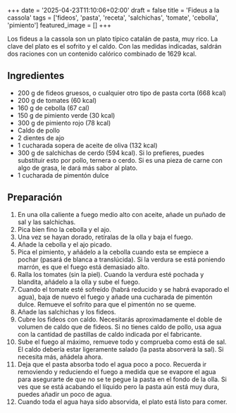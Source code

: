 +++
date = '2025-04-23T11:10:06+02:00'
draft = false
title = 'Fideus a la cassola'
tags = ['fideos', 'pasta', 'receta', 'salchichas', 'tomate', 'cebolla', 'pimiento']
featured_image = []
+++

Los fideus a la cassola son un plato típico catalán de pasta, muy rico. La clave del plato es el sofrito y el caldo. Con las medidas indicadas, saldrán dos raciones con un contenido calórico combinado de 1629 kcal.

## Ingredientes
* 200 g de fideos gruesos, o cualquier otro tipo de pasta corta (668 kcal)
* 200 g de tomates (60 kcal)
* 160 g de cebolla (67 cal)
* 150 g de pimiento verde (30 kcal)
* 300 g de pimiento rojo (78 kcal)
* Caldo de pollo
* 2 dientes de ajo
* 1 cucharada sopera de aceite de oliva (132 kcal)
* 300 g de salchichas de cerdo (594 kcal). Si lo prefieres, puedes substituir esto por pollo, ternera o cerdo. Si es una pieza de carne con algo de grasa, le dará más sabor al plato.
* 1 cucharada de pimentón dulce

## Preparación
1. En una olla caliente a fuego medio alto con aceite, añade un puñado de sal y las salchichas.
2. Pica bien fino la cebolla y el ajo.
3. Una vez se hayan dorado, retíralas de la olla y baja el fuego.
4. Añade la cebolla y el ajo picado.
5. Pica el pimiento, y añádelo a la cebolla cuando esta se empiece a pochar (pasará de blanca a translúcida). Si la verdura se está poniendo marrón, es que el fuego está demasiado alto.
6. Ralla los tomates (sin la piel). Cuando la verdura esté pochada y blandita, añádelo a la olla y sube el fuego.
7. Cuando el tomate esté sofreído (habrá reducido y se habrá evaporado el agua), baja de nuevo el fuego y añade una cucharada de pimentón dulce. Remueve el sofrito para que el pimentón no se queme.
8. Añade las salchichas y los fideos.
9. Cubre los fideos con caldo. Necesitarás aproximadamente el doble de volumen de caldo que de fideos. Si no tienes caldo de pollo, usa agua con la cantidad de pastillas de caldo indicada por el fabricante.
10. Sube el fuego al máximo, remueve todo y comprueba como está de sal. El caldo debería estar ligeramente salado (la pasta absorverá la sal). Si necesita más, añádela ahora.
11. Deja que el pasta absorba todo el agua poco a poco. Recuerda ir removiendo y reduciendo el fuego a medida que se evapore el agua para asegurarte de que no se te pegue la pasta en el fondo de la olla. Si ves que se está acabando el líquido pero la pasta aún está muy dura, puedes añadir un poco de agua.
12. Cuando toda el agua haya sido absorvida, el plato está listo para comer.